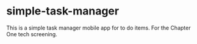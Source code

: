 # simple-task-manager
This is a simple task manager mobile app for to do items. For the Chapter One tech screening. 
